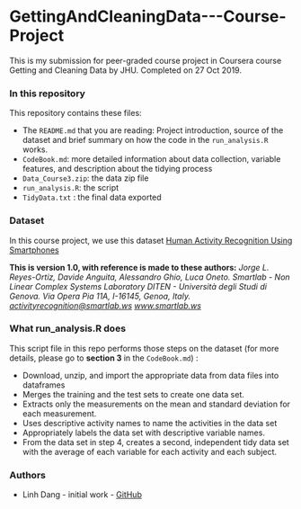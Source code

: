 # GettingAndCleaningData---Course-Project
This is my submission for peer-graded course project in Coursera course Getting and Cleaning Data by JHU. Completed on 27 Oct 2019. 

### In this repository
This repository contains these files:
* The `README.md` that you are reading: Project introduction, source of the dataset and brief summary on how the code in the `run_analysis.R` works. 
* `CodeBook.md`: more detailed information about data collection, variable features, and description about the tidying process
* `Data_Course3.zip`: the data zip file
* `run_analysis.R`: the script 
* `TidyData.txt` : the final data exported

### Dataset
In this course project, we use this dataset
[Human Activity Recognition Using Smartphones](http://archive.ics.uci.edu/ml/datasets/Human+Activity+Recognition+Using+Smartphones#) 

**This is version 1.0, with reference is made to these authors:**
*Jorge L. Reyes-Ortiz, Davide Anguita, Alessandro Ghio, Luca Oneto.
Smartlab - Non Linear Complex Systems Laboratory
DITEN - Università degli Studi di Genova.
Via Opera Pia 11A, I-16145, Genoa, Italy.
activityrecognition@smartlab.ws
www.smartlab.ws*  

###  What run_analysis.R does
This script file in this repo performs those steps on the dataset (for more details, please go to **section 3** in the `CodeBook.md`) :
* Download, unzip, and import the appropriate data from data files into dataframes
* Merges the training and the test sets to create one data set.
* Extracts only the measurements on the mean and standard deviation for each measurement.
* Uses descriptive activity names to name the activities in the data set
* Appropriately labels the data set with descriptive variable names.
* From the data set in step 4, creates a second, independent tidy data set with the average of each variable for each activity and each subject.

### Authors
* Linh Dang - initial work - [GitHub](https://github.com/linhdang0191)
